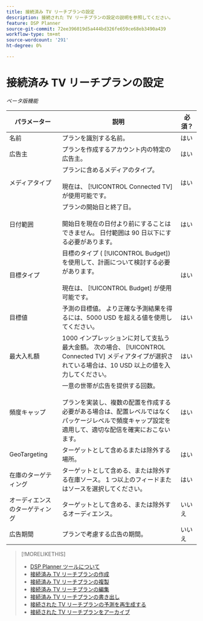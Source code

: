```yaml
---
title: 接続済み TV リーチプランの設定
description: 接続された TV リーチプランの設定の説明を参照してください。
feature: DSP Planner
source-git-commit: 72ee396019d5a444bd326fe659ce68eb3490a439
workflow-type: tm+mt
source-wordcount: '291'
ht-degree: 0%

---
```


# 接続済み TV リーチプランの設定

*ベータ版機能*

| パラメーター | 説明 | 必須？ |
| --- | --- | --- |
| 名前 | プランを識別する名前。 | はい |
| 広告主 | プランを作成するアカウント内の特定の広告主。 | はい |
| メディアタイプ | プランに含めるメディアのタイプ。<br><br>現在は、 [!UICONTROL Connected TV] が使用可能です。 | はい |
| 日付範囲 | プランの開始日と終了日。<br><br>開始日を現在の日付より前にすることはできません。 日付範囲は 90 日以下にする必要があります。 | はい |
| 目標タイプ | 目標のタイプ ( [!UICONTROL Budget]) を使用して、計画について検討する必要があります。<br><br>現在は、 [!UICONTROL Budget] が使用可能です。 | はい |
| 目標値 | 予測の目標値。 より正確な予測結果を得るには、5000 USD を超える値を使用してください。 | はい |
| 最大入札額 | 1000 インプレッションに対して支払う最大金額。 次の場合、 [!UICONTROL Connected TV] メディアタイプが選択されている場合は、10 USD 以上の値を入力してください。 | はい |
| 頻度キャップ | 一意の世帯が広告を提供する回数。<br><br>プランを実装し、複数の配置を作成する必要がある場合は、配置レベルではなくパッケージレベルで頻度キャップ設定を適用して、適切な配信を確実におこないます。 | はい |
| GeoTargeting | ターゲットとして含めるまたは除外する場所。 | はい |
| 在庫のターゲティング | ターゲットとして含める、または除外する在庫ソース。 1 つ以上のフィードまたはソースを選択してください。 | はい |
| オーディエンスのターゲティング | ターゲットとして含める、または除外するオーディエンス。 | いいえ |
| 広告期間 | プランで考慮する広告の期間。 | いいえ |

>[!MORELIKETHIS]
>
>* [DSP Planner ツールについて](planner-about.md)
>* [接続済み TV リーチプランの作成](planner-create.md)
>* [接続済み TV リーチプランの複製](planner-duplicate.md)
>* [接続済み TV リーチプランの編集](planner-edit.md)
>* [接続済み TV リーチプランの書き出し](planner-export.md)
>* [接続された TV リーチプランの予測を再生成する](planner-forecast.md)
>* [接続された TV リーチプランをアーカイブ](planner-archive.md)
